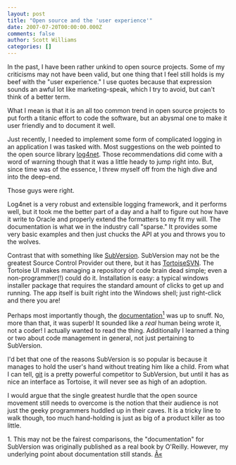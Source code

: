 ```yaml
---
layout: post
title: "Open source and the 'user experience'"
date: 2007-07-20T00:00:00.000Z
comments: false
author: Scott Williams
categories: []
---
```

In the past, I have been rather unkind to open source projects. Some of my criticisms may not have been valid, but one thing that I feel still holds is my beef with the "user experience." I use quotes because that expression sounds an awful lot like marketing-speak, which I try to avoid, but can't think of a better term.

What I mean is that it is an all too common trend in open source projects to put forth a titanic effort to code the software, but an abysmal one to make it user friendly and to document it well.

Just recently, I needed to implement some form of complicated logging in an application I was tasked with. Most suggestions on the web pointed to the open source library <a href="http://logging.apache.org/log4net/" title="log4net homepage">log4net</a>. Those recommendations did come with a word of warning though that it was a little heady to jump right into. But, since time was of the essence, I threw myself off from the high dive and into the deep-end.

Those guys were right.

Log4net is a very robust and extensible logging framework, and it performs well, but it took me the better part of a day and a half to figure out how have it write to Oracle and properly extend the formatters to my fit my will. The documentation is what we in the industry call "sparse." It provides some very basic examples and then just chucks the API at you and throws you to the wolves.

Contrast that with something like <a href="http://subversion.tigris.org/" title="SubVersion homepage">SubVersion</a>. SubVersion may not be the greatest Source Control Provider out there, but it has <a href="http://tortoisesvn.tigris.org/" title="Tortoise">TortoiseSVN</a>. The Tortoise UI makes managing a repository of code brain dead simple; even a non-programmer(!) could do it. Installation is easy: a typical windows installer package that requires the standard amount of clicks to get up and running. The app itself is built right into the Windows shell; just right-click and there you are!

Perhaps most importantly though, the <a href="http://svnbook.red-bean.com/">documentation</a><a href="#21_1"><sup>1</sup></a> was up to snuff. No, more than that, it was superb! It sounded like a <em>real</em> human being wrote it, not a coder! I actually wanted to read the thing. Additionally I learned a thing or two about code management in general, not just pertaining to SubVersion.

I'd bet that one of the reasons SubVersion is so popular is because it manages to hold the user's hand without treating him like a child. From what I can tell, <a href="http://git.or.cz/" title="Git homepage">git</a> is a pretty powerful competitor to SubVersion, but until it has as nice an interface as Tortoise, it will never see as high of an adoption.

I would argue that the single greatest hurdle that the open source movement still needs to overcome is the notion that their audience is not just the geeky programmers huddled up in their caves. It is a tricky line to walk though, too much hand-holding is just as big of a product killer as too little.
<div> <a></a>1.  This may not be the fairest comparisons, the "documentation" for SubVersion was originally published as a real book by O'Reilly. However, my underlying point about documentation still stands. <a href="#21_1_orig">Â«</a>

